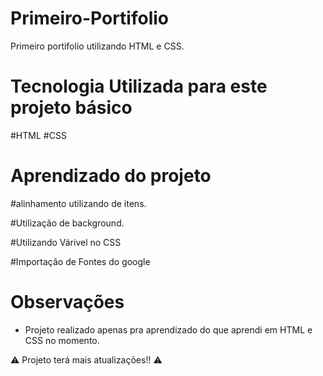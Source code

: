 # Primeiro-Portifolio

Primeiro portifolio utilizando HTML e CSS. 


# Tecnologia Utilizada para este projeto básico

#HTML
#CSS

# Aprendizado do projeto 

#alinhamento utilizando de itens. 

#Utilização de background.

#Utilizando Várivel no CSS

#Importação de Fontes do google




# Observações

- Projeto realizado apenas pra aprendizado do que aprendi em HTML e CSS no momento. 



:warning: Projeto terá mais atualizações!! :warning:
